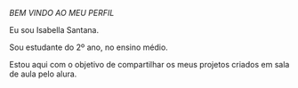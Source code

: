 *BEM VINDO AO MEU PERFIL*

Eu sou Isabella Santana.

Sou estudante do 2º ano, no ensino médio.

Estou aqui com o objetivo de compartilhar os meus projetos criados em sala de aula pelo alura.
